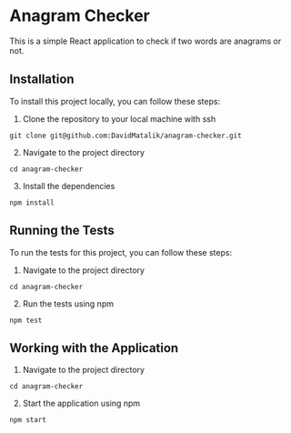 # Anagram Checker

This is a simple React application to check if two words are anagrams or not.

## Installation

To install this project locally, you can follow these steps:

1. Clone the repository to your local machine with ssh

`git clone git@github.com:DavidMatalik/anagram-checker.git`

2. Navigate to the project directory

`cd anagram-checker`

3. Install the dependencies

`npm install`

## Running the Tests

To run the tests for this project, you can follow these steps:

1. Navigate to the project directory

`cd anagram-checker`

2. Run the tests using npm

`npm test`

## Working with the Application

1. Navigate to the project directory

`cd anagram-checker`

2. Start the application using npm

`npm start`
